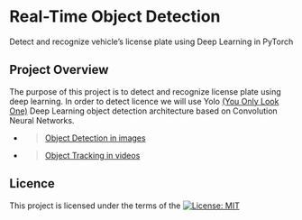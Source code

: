 # Real-Time Object Detection
Detect and recognize vehicle’s license plate using Deep Learning in PyTorch 

## Project Overview
The purpose of this project is to detect and recognize license plate using deep learning. In order to detect licence we will use Yolo [(You Only Look One)](https://pjreddie.com/darknet/yolo/) Deep Learning object detection architecture based on Convolution Neural Networks.

* >[Object Detection in images](https://github.com/nalbert9/Real-Time-Object-Detection/tree/master/Object_Detection)

* >[Object Tracking in videos](https://github.com/nalbert9/Real-Time-Object-Detection/tree/master/Object_Tracking)

## Licence
This project is licensed under the terms of the [![License: MIT](https://img.shields.io/badge/License-MIT-yellow.svg)](https://opensource.org/licenses/MIT)
